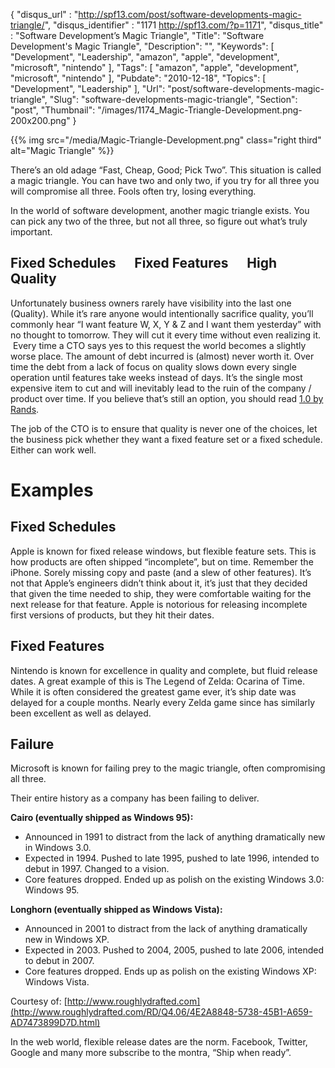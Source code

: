{
	"disqus_url" : "http://spf13.com/post/software-developments-magic-triangle/",
	"disqus_identifier" : "1171 http://spf13.com/?p=1171",
	"disqus_title" : "Software Development&#8217;s Magic Triangle",
	"Title": "Software Development's Magic Triangle",
	"Description": "",
	"Keywords": [
		"Development",
		"Leadership",
		"amazon",
		"apple",
		"development",
		"microsoft",
		"nintendo"
	],
	"Tags": [
		"amazon",
		"apple",
		"development",
		"microsoft",
		"nintendo"
	],
	"Pubdate": "2010-12-18",
	"Topics": [
		"Development",
		"Leadership"
	],
	"Url": "post/software-developments-magic-triangle",
	"Slug": "software-developments-magic-triangle",
	"Section": "post",
	"Thumbnail": "/images/1174_Magic-Triangle-Development.png-200x200.png"
}

{{% img src="/media/Magic-Triangle-Development.png" class="right third" alt="Magic Triangle" %}}

There’s an old adage “Fast, Cheap, Good; Pick Two”. This situation is
called a magic triangle. You can have two and only two, if you try for
all three you will compromise all three. Fools often try, losing
everything.

In the world of software development, another magic triangle exists. You
can pick any two of the three, but not all three, so figure out what’s
truly important.

Fixed Schedules      Fixed Features      High Quality
-----------------------------------------------------

Unfortunately business owners rarely have visibility into the last one
(Quality). While it’s rare anyone would intentionally sacrifice quality,
you’ll commonly hear “I want feature W, X, Y & Z and I want them
yesterday” with no thought to tomorrow. They will cut it every time
without even realizing it.  Every time a CTO says yes to this request
the world becomes a slightly worse place. The amount of debt incurred is
(almost) never worth it. Over time the debt from a lack of focus on
quality slows down every single operation until features take weeks
instead of days. It’s the single most expensive item to cut and will
inevitably lead to the ruin of the company / product over time. If you
believe that’s still an option, you should read [1.0 by
Rands](http://www.randsinrepose.com/archives/2006/04/20/10.html).

The job of the CTO is to ensure that quality is never one of the
choices, let the business pick whether they want a fixed feature set or
a fixed schedule. Either can work well.

Examples
========

Fixed Schedules
---------------

Apple is known for fixed release windows, but flexible feature sets.
This is how products are often shipped “incomplete”, but on time.
Remember the iPhone. Sorely missing copy and paste (and a slew of other
features). It’s not that Apple’s engineers didn’t think about it, it’s
just that they decided that given the time needed to ship, they were
comfortable waiting for the next release for that feature. Apple is
notorious for releasing incomplete first versions of products, but they
hit their dates.

Fixed Features
--------------

Nintendo is known for excellence in quality and complete, but fluid
release dates. A great example of this is The Legend of Zelda: Ocarina
of Time. While it is often considered the greatest game ever, it’s ship
date was delayed for a couple months. Nearly every Zelda game since has
similarly been excellent as well as delayed.

Failure
-------

Microsoft is known for failing prey to the magic triangle, often
compromising all three.

Their entire history as a company has been failing to deliver.

**Cairo (eventually shipped as Windows 95):**

-   Announced in 1991 to distract from the lack of anything dramatically
    new in Windows 3.0.
-   Expected in 1994. Pushed to late 1995, pushed to late 1996, intended
    to debut in 1997. Changed to a vision.
-   Core features dropped. Ended up as polish on the existing Windows
    3.0: Windows 95.

**Longhorn (eventually shipped as Windows Vista):**

-   Announced in 2001 to distract from the lack of anything dramatically
    new in Windows XP.
-   Expected in 2003. Pushed to 2004, 2005, pushed to late 2006,
    intended to debut in 2007.
-   Core features dropped. Ends up as polish on the existing Windows XP:
    Windows Vista.

Courtesy
of: [http://www.roughlydrafted.com](http://www.roughlydrafted.com/RD/Q4.06/4E2A8848-5738-45B1-A659-AD7473899D7D.html)

In the web world, flexible release dates are the norm. Facebook,
Twitter, Google and many more subscribe to the montra, “Ship when
ready”.
